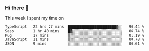 ### Hi there 👋

<!--
**qiruohan/qiruohan** is a ✨ _special_ ✨ repository because its `README.md` (this file) appears on your GitHub profile.

Here are some ideas to get you started:

- 🔭 I’m currently working on ...
- 🌱 I’m currently learning ...
- 👯 I’m looking to collaborate on ...
- 🤔 I’m looking for help with ...
- 💬 Ask me about ...
- 📫 How to reach me: ...
- 😄 Pronouns: ...
- ⚡ Fun fact: ...
-->

This week I spent my time on 
<!--START_SECTION:waka-->
```text
TypeScript   22 hrs 27 mins  ██████████████████████▓░░   90.44 % 
Sass         1 hr 40 mins    █▓░░░░░░░░░░░░░░░░░░░░░░░   06.74 % 
Pug          17 mins         ▒░░░░░░░░░░░░░░░░░░░░░░░░   01.19 % 
JavaScript   11 mins         ▒░░░░░░░░░░░░░░░░░░░░░░░░   00.78 % 
JSON         9 mins          ░░░░░░░░░░░░░░░░░░░░░░░░░   00.61 % 
```
<!--END_SECTION:waka-->
